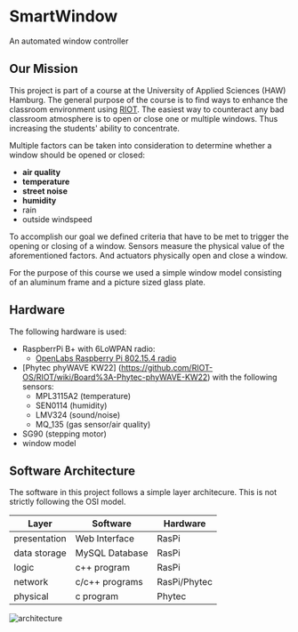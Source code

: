 # SmartWindow
An automated window controller

## Our Mission
This project is part of a course at the University of Applied Sciences (HAW) Hamburg. The general purpose of the course is to find ways to enhance the classroom environment using [RIOT](http://www.riot-os.org). The easiest way to counteract any bad classroom atmosphere is to open or close one or multiple windows. Thus increasing the students' ability to concentrate.

Multiple factors can be taken into consideration to determine whether a window should be opened or closed:

* **air quality**
* **temperature**
* **street noise**
* **humidity**
* rain
* outside windspeed

To accomplish our goal we defined criteria that have to be met to trigger the opening or closing of a window. Sensors measure the physical value of the aforementioned factors. And actuators physically open and close a window. 

For the purpose of this course we used a simple window model consisting of an aluminum frame and a picture sized glass plate.

## Hardware
The following hardware is used:

* RaspberrPi B+ with 6LoWPAN radio:
	* [OpenLabs Raspberry Pi 802.15.4 radio](http://openlabs.co/store/Raspberry-Pi-802.15.4-radio)
* [Phytec phyWAVE KW22] (https://github.com/RIOT-OS/RIOT/wiki/Board%3A-Phytec-phyWAVE-KW22) with the following sensors:
	*  MPL3115A2 (temperature)
	*  SEN0114 (humidity)
	*  LMV324 (sound/noise)
	*  MQ_135 (gas sensor/air quality)
* SG90 (stepping motor)
* window model

## Software Architecture
The software in this project follows a simple layer architecure.
This is not strictly following the OSI model.

Layer | Software | Hardware
------|----------|---------
presentation|Web Interface|RasPi
data storage|MySQL Database|RasPi
logic|c++ program|RasPi
network|c/c++ programs|RasPi/Phytec
physical|c program|Phytec

![architecture](https://raw.githubusercontent.com/smartuni/SmartWindow/master/Doc/sw_architecture.png)
